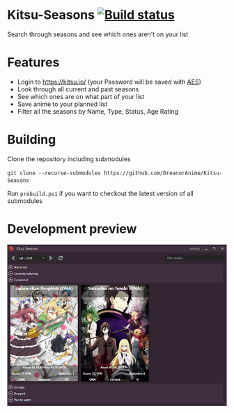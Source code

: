 # Kitsu-Seasons [![Build status](https://ci.appveyor.com/api/projects/status/5rbsupnin5l89vdu?svg=true)](https://ci.appveyor.com/project/dreanor/kitsu-seasons)
Search through seasons and see which ones aren't on your list

# Features
- Login to https://kitsu.io/ (your Password will be saved with [AES](https://en.wikipedia.org/wiki/Advanced_Encryption_Standard))
- Look through all current and past seasons
- See which ones are on what part of your list
- Save anime to your planned list
- Filter all the seasons by Name, Type, Status, Age Rating

# Building

Clone the repository including submodules

`git clone --recurse-submodules https://github.com/DreanorAnime/Kitsu-Seasons`

Run `prebuild.ps1` if you want to checkout the latest version of all submodules

# Development preview
![preview](preview.png)
